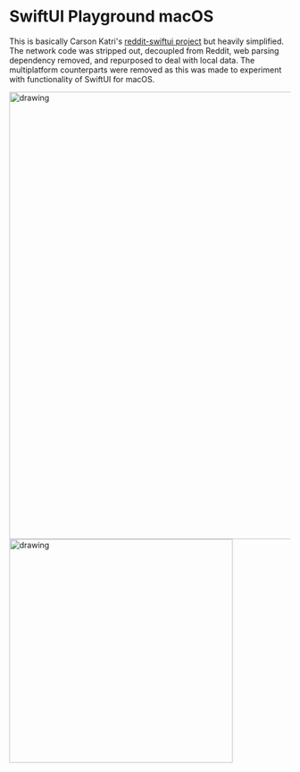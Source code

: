 # SwiftUI Playground macOS

This is basically Carson Katri's [reddit-swiftui project](https://github.com/carson-katri/reddit-swiftui) but heavily simplified. The network code was stripped out, decoupled from Reddit, web parsing dependency removed, and repurposed to deal with local data. The multiplatform counterparts were removed as this was made to experiment with functionality of SwiftUI for macOS.

<img src="Screenshots/Screenshot1.png" width="800" alt="drawing"/>
<img src="Screenshots/Screenshot2.png"width="400" alt="drawing"/>
